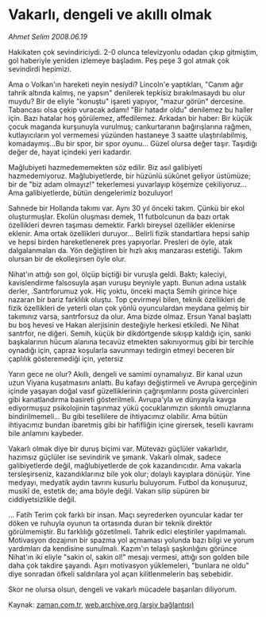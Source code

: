 # Vakarlı, dengeli ve akıllı olmak

*Ahmet Selim 2008.06.19*

<tr><td class="metin" colspan="2" style="padding-top: 20px; padding-left: 5px; padding-right: 10px;">Hakikaten çok sevindiriciydi. 2-0 olunca televizyonlu odadan çıkıp gitmiştim, gol haberiyle yeniden izlemeye başladım. Peş peşe 3 gol atmak çok sevindirdi hepimizi.</td></tr><tr><td class="metin" colspan="2" style="padding-top: 20px; padding-left: 5px; padding-right: 10px;"><p> Ama o Volkan'ın hareketi neyin nesiydi? Lincoln'e yaptıkları, "Canım ağır tahrik altında kalmış, ne yapsın" denilerek tepkisiz bırakılmasaydı bu olur muydu? Bir de eliyle "konuştu" işareti yapıyor, "mazur görün" dercesine. Tabancası olsa çekip vuracak adamı! "Bir hatadır oldu" denilemez bu haller için. Bazı hatalar hoş görülemez, affedilemez. Arkadan bir haber: Bir küçük çocuk maganda kurşunuyla vurulmuş; cankurtaranın bağırışlarına rağmen, kutlayıcıların yol vermemesi yüzünden hastaneye 3 saatte ulaştırılabilmiş, komadaymış...Bu bir spor, bir spor oyunu... Güzel olursa değer taşır. Taşıdığı değer de, hayat içindeki yeri kadardır.
<p> Mağlubiyeti hazmedememekten söz edilir. Biz asıl galibiyeti hazmedemiyoruz. Mağlubiyetlerde, bir hüzünlü sükûnet geliyor üstümüze; bir de "biz adam olmayız!" tekerlemesi yuvarlayıp köşemize çekiliyoruz... Ama galibiyetlerde, bütün dengelerimiz bozuluyor!
<p> Sahnede bir Hollanda takımı var. Aynı 30 yıl önceki takım. Çünkü bir ekol oluşturmuşlar. Ekolün oluşması demek, 11 futbolcunun da bazı ortak özellikleri devren taşıması demektir. Farklı bireysel özellikler eklenirse eklenir. Ama ortak özellikleri duruyor... Belirli fizik standartlara hepsi sahip ve hepsi birden hareketlenerek pres yapıyorlar. Presleri de öyle, atak dalgalanmaları da. Yön değiştiren bir hızlı akış manzarası estetiği. Takım olursan bir de ekolleşirsen öyle olur. 
<p> Nihat'ın attığı son gol, ölçüp biçtiği bir vuruşla geldi. Baktı; kaleciyi, kavislendirme falsosuyla aşan vuruşu beyniyle yaptı. Bunun adına ustalık derler, .Santrforumuz yok. Hiç yoktu, önceki maçta Semih girince hiçe nazaran bir bariz farklılık oluştu. Top çevirmeyi bilen, teknik özellikleri de fizik özellikleri de yeterli olan çok yönlü oyunculardan meydana gelmiş bir takımınız varsa, santrforsuz da olur. Ama bizde olmaz. Ersun Yanal başlattı bu boş hevesi ve Hakan alerjisinin desteğiyle herkesi etkiledi. Ne Nihat santrfor, ne diğeri. Semih, küçük bir dikdörtgende sıkışıp kaldığı için, sanki başkalarının hücum alanına tecavüz etmekten sakınıyormuş gibi bir tercihle oynadığı için, çapraz koşularla savunmayı tedirgin etmeyi beceren bir çaplılık gösteremediği için, yetersiz
<p> Yarın gece ne olur? Akıllı, dengeli ve samimi oynamalıyız. Bir kanal uzun uzun Viyana kuşatmasını anlattı. Bu kafayı değiştirmeli ve Avrupa gerçeğinin içinde yaşayan doğal vasıf güzelliklerinin çağrışımlarını posta güvercinleri gibi kanatlandırma basireti gösterilmeli. Avrupa'yla ve dünyayla kavga ediyormuşuz psikolojinin taşınmaz yükü çocuklarımızın sıkıntılı omuzlarına bindirilmemeli... Bu gibi tesellilere de ihtiyacımız olabilir. Ama bütün ihtiyacımız bundan ibaretmiş gibi bir hafifliğin içine girersek, teselli kavramı bile anlamını kaybeder.
<p> Vakarlı olmak diye bir duruş biçimi var. Mütevazı güçlüler vakarlıdır, hazımsız güçlüler ise sevindirik ve şımarık. Vakarlı olmak, sadece galibiyetlerde değil, mağlubiyetlerde de çok kazandırıcıdır. Ama vakarla tersleşirseniz, kazandıklarınız bile yok olur; dolaylı kayıplara dönüşür. Yine medyayı, medyatik aydın tavrını kusurlu buluyorum. Futbol da konuşuruz, musikî de, estetik de; ama böyle değil. Vakarı silip süpüren bir ciddiyetsizlikle değil.
<p> ... Fatih Terim çok farklı bir insan. Maçı seyrederken oyuncular kadar ter döken ve ruhuyla oyunun ta ortasında duran bir teknik direktör görülmemiştir. Bu farklılığı gözetilmeli. Tahrik edici eleştiriler yapılmamalı. Motivasyon dozajının bir spazma yol açmaması yolunda bazı bilgi ve yorum yardımları da kendisine sunulmalı. Kazım'ın telaşlı şaşkınlığını görünce Nihat'ın iki eliyle "sakin ol, sakin ol!" mesajı vermesi, attığı son golden bile daha çok takdire şayandı. Aşırı motivasyon yüklemeleri, "bunlara ne oldu" diye sonradan öfkeli saldırılara yol açan kilitlenmelerin baş sebebidir.
<p> Skor ne olursa olsun, dengeli ve vakarlı mücadele başarıları diliyorum.<br/></p></p></p></p></p></p></p></p></td></tr>

Kaynak: [zaman.com.tr](http://zaman.com.tr/yazar.do?yazino=703933), [web.archive.org (arşiv bağlantısı)](http://web.archive.org/web/20080715182838/http://www.zaman.com.tr:80/yazar.do?yazino=703933)
